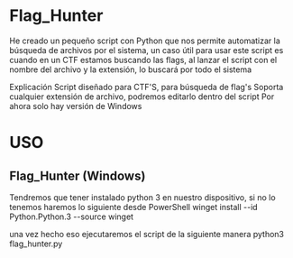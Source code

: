 # Flag_Hunter
He creado un pequeño script con Python que nos permite automatizar la búsqueda de archivos por el sistema, un caso útil para usar este script es cuando en un CTF estamos buscando las flags, al lanzar el script con el nombre del archivo y la extensión, lo buscará por todo el sistema

Explicación
Script diseñado para CTF'S, para búsqueda de flag's 
Soporta cualquier extensión de archivo, podremos editarlo dentro del script
Por ahora solo hay versión de Windows

# USO 
## Flag_Hunter (Windows)

Tendremos que tener instalado python 3 en nuestro dispositivo, si no lo tenemos haremos lo siguiente desde PowerShell
winget install --id Python.Python.3 --source winget

una vez hecho eso ejecutaremos el script de la siguiente manera
python3 flag_hunter.py
